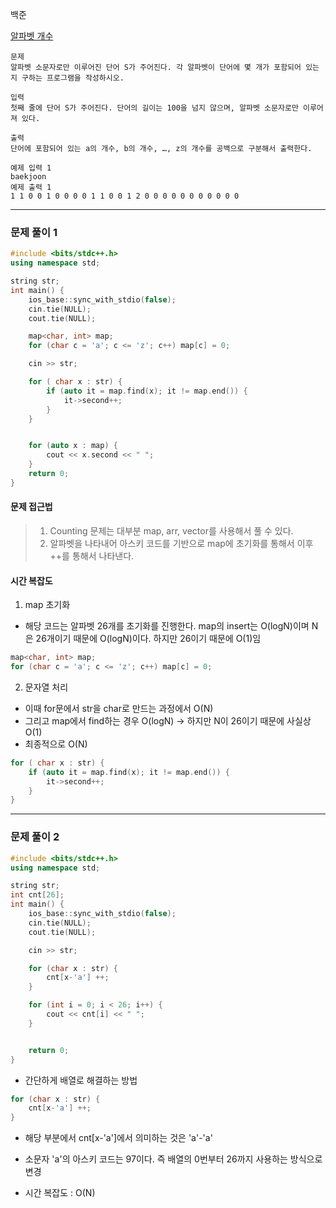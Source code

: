 백준

[알파벳 개수](https://www.acmicpc.net/problem/10808)

```plain text
문제
알파벳 소문자로만 이루어진 단어 S가 주어진다. 각 알파벳이 단어에 몇 개가 포함되어 있는지 구하는 프로그램을 작성하시오.

입력
첫째 줄에 단어 S가 주어진다. 단어의 길이는 100을 넘지 않으며, 알파벳 소문자로만 이루어져 있다.

출력
단어에 포함되어 있는 a의 개수, b의 개수, …, z의 개수를 공백으로 구분해서 출력한다.

예제 입력 1 
baekjoon
예제 출력 1 
1 1 0 0 1 0 0 0 0 1 1 0 0 1 2 0 0 0 0 0 0 0 0 0 0 0
```

---

### 문제 풀이 1
```cpp
#include <bits/stdc++.h>
using namespace std;

string str;
int main() {
    ios_base::sync_with_stdio(false);
    cin.tie(NULL);
    cout.tie(NULL);

    map<char, int> map;
    for (char c = 'a'; c <= 'z'; c++) map[c] = 0;

    cin >> str;

    for ( char x : str) {
        if (auto it = map.find(x); it != map.end()) {
            it->second++;
        }
    }


    for (auto x : map) {
        cout << x.second << " ";
    }
    return 0;
}
```
####  문제 접근법
> 1. Counting 문제는 대부분 map, arr, vector를 사용해서 풀 수 있다.
> 2. 알파벳을 나타내어 아스키 코드를 기반으로 map에 초기화를 통해서 이후 ++를 통해서 나타낸다.


#### 시간 복잡도



1. map 초기화
- 해당 코드는 알파벳 26개를 초기화를 진행한다.  map의 insert는 O(logN)이며 N은 26개이기 때문에 O(logN)이다. 하지만 26이기 때문에 O(1)임

```cpp
map<char, int> map;
for (char c = 'a'; c <= 'z'; c++) map[c] = 0;
```

2. 문자열 처리 
- 이때 for문에서 str을 char로 만드는 과정에서 O(N)
- 그리고 map에서 find하는 경우 O(logN) -> 하지만 N이 26이기 때문에 사실상 O(1)
- 최종적으로 O(N)
```cpp
for ( char x : str) {
    if (auto it = map.find(x); it != map.end()) {
        it->second++;
    }
}
```

---

### 문제 풀이 2

```cpp
#include <bits/stdc++.h>
using namespace std;

string str;
int cnt[26];
int main() {
    ios_base::sync_with_stdio(false);
    cin.tie(NULL);
    cout.tie(NULL);

    cin >> str;

    for (char x : str) {
        cnt[x-'a'] ++;
    }

    for (int i = 0; i < 26; i++) {
        cout << cnt[i] << " ";
    }


    return 0;
}
```
- 간단하게 배열로 해결하는 방법

```cpp
for (char x : str) {
    cnt[x-'a'] ++;
}
```
- 해당 부분에서 cnt[x-'a']에서 의미하는 것은 'a'-'a'
- 소문자 'a'의 아스키 코드는 97이다. 즉 배열의 0번부터 26까지 사용하는 방식으로 변경

- 시간 복잡도 : O(N)